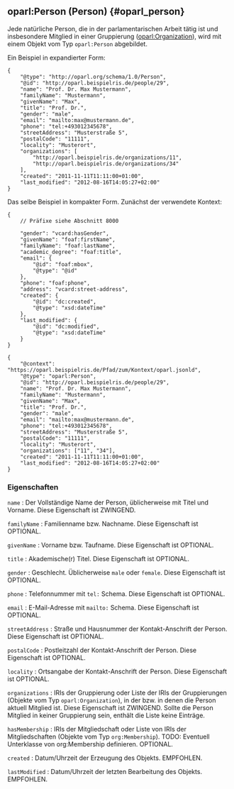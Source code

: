 oparl:Person (Person)  {#oparl_person}
--------------------

Jede natürliche Person, die in der parlamentarischen Arbeit tätig ist
und insbesondere Mitglied in einer Gruppierung ([oparl:Organization](#oparl_organization)),
wird mit einem Objekt vom Typ `oparl:Person` abgebildet.

Ein Beispiel in expandierter Form:

~~~~~  {#person_ex1 .json}
{
    "@type": "http://oparl.org/schema/1.0/Person",
    "@id": "http://oparl.beispielris.de/people/29",
    "name": "Prof. Dr. Max Mustermann",
    "familyName": "Mustermann",
    "givenName": "Max",
    "title": "Prof. Dr.",
    "gender": "male",
    "email": "mailto:max@mustermann.de",
    "phone": "tel:+493012345678",
    "streetAddress": "Musterstraße 5",
    "postalCode": "11111",
    "locality": "Musterort",
    "organizations": [
        "http://oparl.beispielris.de/organizations/11",
        "http://oparl.beispielris.de/organizations/34"
    ],
    "created": "2011-11-11T11:11:00+01:00",
    "last_modified": "2012-08-16T14:05:27+02:00"
}
~~~~~

Das selbe Beispiel in kompakter Form. Zunächst der verwendete Kontext:

~~~~~  {#person_ex_context .json}
{
    // Präfixe siehe Abschnitt 8000

    "gender": "vcard:hasGender",
    "givenName": "foaf:firstName",
    "familyName": "foaf:lastName",
    "academic_degree": "foaf:title",
    "email": {
        "@id": "foaf:mbox",
        "@type": "@id"
    },
    "phone": "foaf:phone",
    "address": "vcard:street-address",
    "created": {
        "@id": "dc:created",
        "@type": "xsd:dateTime"
    },
    "last_modified": {
        "@id": "dc:modified",
        "@type": "xsd:dateTime"
    }
}
~~~~~

~~~~~  {#person_ex2 .json}
{
    "@context": "https://oparl.beispielris.de/Pfad/zum/Kontext/oparl.jsonld",
    "@type": "oparl:Person",
    "@id": "http://oparl.beispielris.de/people/29",
    "name": "Prof. Dr. Max Mustermann",
    "familyName": "Mustermann",
    "givenName": "Max",
    "title": "Prof. Dr.",
    "gender": "male",
    "email": "mailto:max@mustermann.de",
    "phone": "tel:+493012345678",
    "streetAddress": "Musterstraße 5",
    "postalCode": "11111",
    "locality": "Musterort",
    "organizations": ["11", "34"],
    "created": "2011-11-11T11:11:00+01:00",
    "last_modified": "2012-08-16T14:05:27+02:00"
}
~~~~~
### Eigenschaften ###

`name`
:   Der Vollständige Name der Person, üblicherweise mit Titel und Vorname.
    Diese Eigenschaft ist ZWINGEND.

`familyName`
:   Familienname bzw. Nachname. Diese Eigenschaft ist OPTIONAL.

`givenName`
:   Vorname bzw. Taufname. Diese Eigenschaft ist OPTIONAL.

`title`
:   Akademische(r) Titel. Diese Eigenschaft ist OPTIONAL.

`gender`
:   Geschlecht. Üblicherweise `male` oder `female`. Diese Eigenschaft ist OPTIONAL.

`phone`
:   Telefonnummer mit `tel:` Schema. Diese Eigenschaft ist OPTIONAL.

`email`
:   E-Mail-Adresse mit `mailto:` Schema. Diese Eigenschaft ist OPTIONAL.

`streetAddress`
:   Straße und Hausnummer der Kontakt-Anschrift der Person. Diese Eigenschaft ist OPTIONAL.

`postalCode`
:   Postleitzahl der Kontakt-Anschrift der Person. Diese Eigenschaft ist OPTIONAL.

`locality`
:   Ortsangabe der Kontakt-Anschrift der Person. Diese Eigenschaft ist OPTIONAL.

`organizations`
:   IRIs der Gruppierung oder Liste der IRIs der Gruppierungen (Objekte vom Typ `oparl:Organization`), in der
    bzw. in denen die Person aktuell Mitglied ist.
    Diese Eigenschaft ist ZWINGEND. Sollte die Person Mitglied in keiner Gruppierung sein,
    enthält die Liste keine Einträge.

`hasMembership`
:   IRIs der Mitgliedschaft oder Liste von IRIs der Mitgliedschaften (Objekte vom Typ `org:Membership`). TODO: Eventuell Unterklasse von org:Membership definieren. OPTIONAL.

`created`
:   Datum/Uhrzeit der Erzeugung des Objekts. EMPFOHLEN.

`lastModified`
:   Datum/Uhrzeit der letzten Bearbeitung des Objekts. EMPFOHLEN.
